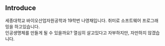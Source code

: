 ## Introduce
세종대학교 바이오산업자원공학과 19학번 나영채입니다. 취미로 소프트웨어 프로그래밍을 하고있습니다.  
인공생명체를 만들게 될 수 있을까요? 열심히 살고있다고 자부하지만, 자만하지 않겠습니다.


<!--
![status](https://github-readme-stats.vercel.app/api?username=lunab&show_icons=true&hide_border=true)
**lunaB/lunaB** is a ✨ _special_ ✨ repository because its `README.md` (this file) appears on your GitHub profile.

Here are some ideas to get you started:

- 🔭 I’m currently working on ...
- 🌱 I’m currently learning ...
- 👯 I’m looking to collaborate on ...
- 🤔 I’m looking for help with ...
- 💬 Ask me about ...
- 📫 How to reach me: ...
- 😄 Pronouns: ...
- ⚡ Fun fact: ...
-->
